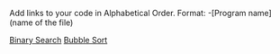 Add links to your code in Alphabetical Order.
Format: -[Program name](name of the file)

[Binary Search](binary_search.cpp)
[Bubble Sort](bubble_sort.cpp)
